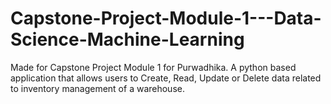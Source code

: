 # Capstone-Project-Module-1---Data-Science-Machine-Learning
Made for Capstone Project Module 1 for Purwadhika. A python based application that allows users to Create, Read, Update or Delete data related to inventory management of a warehouse. 
